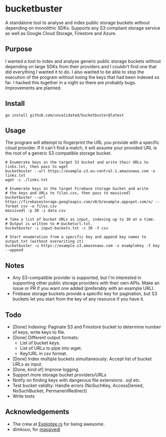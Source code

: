 # bucketbuster

A standalone tool to analyse and index public storage buckets without depending on monolithic SDKs. Supports any S3 compliant storage service as well as Google Cloud Storage, Firestore and Azure.

## Purpose

I wanted a tool to index and analyse generic public storage buckets without depending on large SDKs from their providers and I couldn't find one that did everything I wanted it to do. I also wanted to be able to stop the execution of the program without losing the keys that had been indexed so far. I hacked this together in a night so there are probably bugs. Improvements are planned.

## Install

```
go install github.com/unva1idated/bucketbuster@latest
```

## Usage

The program will attempt to fingerprint the URL you provide with a specific cloud provider. If it can't find a match, it will assume your provided URL is the root of a generic S3 compatible storage bucket.

```
# Enumerate keys in the target S3 bucket and write their URLs to links.txt, then pass to wget
bucketbuster --url https://example.s3.eu-central-1.amazonaws.com -o links.txt
wget -i ./links.txt

# Enumerate keys in the target Firebase storage bucket and write 
# the keys and URLs to files.csv, then pass to massivedl
bucketbuster --url https://firebasestorage.googleapis.com/v0/b/example.appspot.com/o/ --format csv -o files.csv
massivedl -p 30 -i data.csv

# Take a list of bucket URLs as input, indexing up to 30 at a time.
# Output is written to #-bucketurl.txt.
bucketbuster -i input-buckets.txt -c 30 -f csv

# Start enumeration from a specific key and append key names to output.txt (without overwriting it)
bucketbuster -u https://example.s3.amazonaws.com -s examplekey -f key --append
```

## Notes

- Any S3-compatible provider is supported, but I'm interested in supporting other public storage providers with their own APIs. Make an issue or PR if you want one added (preferably with an example URL).
- Firebase storage buckets provide a specific key for pagination, but S3 buckets let you start from the key of any resource if you have it.

## Todo

- [Done] Indexing: Paginate S3 and Firestore bucket to determine number of keys, write keys to file.
- [Done] Different output formats: 
	- List of bucket keys.
	- List of URLs to pipe into wget.
	- Key/URL in csv format.
- [Done] Index multiple buckets simultaneously: Accept list of bucket URLs as input.
- [Done, kind of] Improve logging.
- Support more storage bucket providers/URLs
- Notify on finding keys with dangerous file extensions: .sql etc.
- Test bucket validity: Handle errors (NoSuchKey, AccessDenied, NoSuchBucket, PermanentRedirect)
- Write tests

## Acknowledgements 

* The crew at [Exploitee.rs](https://exploitee.rs/) for being awesome.
* dimkouv, for [massivedl](https://github.com/dimkouv/massivedl)
